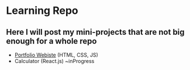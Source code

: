 # Learning Repo
## Here I will post my mini-projects that are not big enough for a whole repo
- [Portfolio Webiste](./portfolio_webpage) (HTML, CSS, JS)
- Calculator (React.js) ~inProgress
